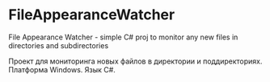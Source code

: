 # FileAppearanceWatcher
File Appearance Watcher - simple C# proj to monitor any new files in directories and subdirectories 

Проект для мониторинга новых файлов в директории и поддиректориях.
Платформа Windows. Язык C#.
